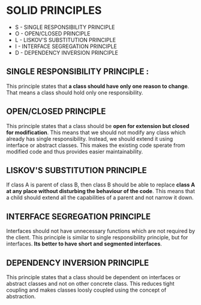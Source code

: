# SOLID PRINCIPLES

- S - SINGLE RESPONSIBILITY PRINCIPLE
- O - OPEN/CLOSED PRINCIPLE
- L - LISKOV'S SUBSTITUTION PRINCIPLE
- I - INTERFACE SEGREGATION PRINCIPLE
- D - DEPENDENCY INVERSION PRINCIPLE

## SINGLE RESPONSIBILITY PRINCIPLE :
This principle states that **a class should have only one reason to change**. That means a class should hold only one responsibility.

## OPEN/CLOSED PRINCIPLE
This principle states that a class should be **open for extension but closed for modification**.
This means that we should not modify any class which already has single responsibility. 
Instead, we should extend it using interface or abstract classes.
This makes the existing code sperate from modified code and thus provides easier maintainability.

## LISKOV'S SUBSTITUTION PRINCIPLE
If class A is parent of class B, then class B should be able to replace **class A at any place without disturbing the behaviour of the code**.
This means that a child should extend all the capabilities of a parent and not narrow it down.

## INTERFACE SEGREGATION PRINCIPLE
Interfaces should not have unnecessary functions which are not required by the client. 
This principle is similar to single responsibility principle, but for interfaces.
**Its better to have short and segmented interfaces**.

## DEPENDENCY INVERSION PRINCIPLE
This principle states that a class should be dependent on interfaces or abstract classes and not on other concrete class.
This reduces tight coupling and makes classes loosly coupled using the concept of abstraction.

